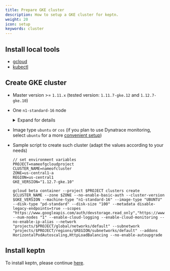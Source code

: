 ```yaml
---
title: Prepare GKE cluster
description: How to setup a GKE cluster for keptn.
weight: 20
icon: setup
keywords: cluster
---
```


## Install local tools
- [gcloud](https://cloud.google.com/sdk/gcloud/)
- [kubectl](https://kubernetes.io/docs/tasks/tools/install-kubectl/)

## Create GKE cluster
- Master version >= `1.11.x` (tested version: `1.11.7-gke.12` and `1.12.7-gke.10`)
- One `n1-standard-16` node
  <details><summary>Expand for details</summary>
  {{< popup_image link="./assets/gke-cluster-size.png" 
    caption="GKE cluster size" width="50%">}}
  </details>
- Image type `ubuntu` or `cos` (if you plan to use Dynatrace monitoring, select `ubuntu` for a more [convenient setup](../../monitoring/dynatrace/))
- Sample script to create such cluster (adapt the values according to your needs)

  ```console
  // set environment variables
  PROJECT=nameofgcloudproject
  CLUSTER_NAME=nameofcluster
  ZONE=us-central1-a
  REGION=us-central1
  GKE_VERSION="1.12.7-gke.10"
  ```

  ```console
  gcloud beta container --project $PROJECT clusters create $CLUSTER_NAME --zone $ZONE --no-enable-basic-auth --cluster-version $GKE_VERSION --machine-type "n1-standard-16" --image-type "UBUNTU" --disk-type "pd-standard" --disk-size "100" --metadata disable-legacy-endpoints=true --scopes "https://www.googleapis.com/auth/devstorage.read_only","https://www.googleapis.com/auth/logging.write","https://www.googleapis.com/auth/monitoring","https://www.googleapis.com/auth/servicecontrol","https://www.googleapis.com/auth/service.management.readonly","https://www.googleapis.com/auth/trace.append" --num-nodes "1" --enable-cloud-logging --enable-cloud-monitoring --no-enable-ip-alias --network "projects/$PROJECT/global/networks/default" --subnetwork "projects/$PROJECT/regions/$REGION/subnetworks/default" --addons HorizontalPodAutoscaling,HttpLoadBalancing --no-enable-autoupgrade
  ```

## Install keptn 

To install keptn, please continue [here](../setup-keptn/).